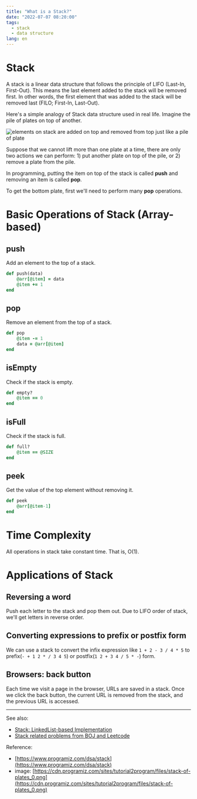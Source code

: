 ```yaml
---
title: "What is a Stack?"
date: "2022-07-07 08:20:00"
tags: 
  - stack
  - data structure
lang: en
---
```


# Stack
A stack is a linear data structure that follows the principle of LIFO (Last-In, First-Out). This means the last element added to the stack will be removed first. In other words, the first element that was added to the stack will be removed last (FILO; First-In, Last-Out).

Here's a simple analogy of Stack data structure used in real life. Imagine the pile of plates on top of another.

![elements on stack are added on top and removed from top just like a pile of plate](https://cdn.programiz.com/sites/tutorial2program/files/stack-of-plates_0.png)

Suppose that we cannot lift more than one plate at a time, there are only two actions we can perform: 1) put another plate on top of the pile, or 2) remove a plate from the pile.

In programming, putting the item on top of the stack is called **push** and removing an item is called **pop**.

To get the bottom plate, first we'll need to perform many **pop** operations.

# Basic Operations of Stack (Array-based)
## push
Add an element to the top of a stack.

```rb
def push(data)
    @arr[@item] = data
    @item += 1
end
```

## pop
Remove an element from the top of a stack.
```rb
def pop
    @item -= 1
    data = @arr[@item]
end
```

## isEmpty
Check if the stack is empty.

```rb
def empty?
    @item == 0
end
```

## isFull
Check if the stack is full.

```rb
def full?
    @item == @SIZE
end
```

## peek
Get the value of the top element without removing it.

```rb
def peek
    @arr[@item-1]
end
```

# Time Complexity
All operations in stack take constant time. That is, O(1).

# Applications of Stack

## Reversing a word
Push each letter to the stack and pop them out. Due to LIFO order of stack, we'll get letters in reverse order.

## Converting expressions to prefix or postfix form
We can use a stack to convert the infix expression like `1 + 2 - 3 / 4 * 5` to prefix(`- + 1 2 * / 3 4 5`) or postfix(`1 2 + 3 4 / 5 * -`) form.

## Browsers: back button
Each time we visit a page in the browser, URLs are saved in a stack. Once we click the back button, the current URL is removed from the stack, and the previous URL is accessed.

---

See also:
- [Stack: LinkedList-based Implementation](./stack-implementation-linkedlist)
- [Stack related problems from BOJ and Leetcode](https://github.com/bleuinu/DataStructures-and-Algorithms/tree/main/03-stack)

Reference:
- [https://www.programiz.com/dsa/stack](https://www.programiz.com/dsa/stack)
- image: [https://cdn.programiz.com/sites/tutorial2program/files/stack-of-plates_0.png](https://cdn.programiz.com/sites/tutorial2program/files/stack-of-plates_0.png)